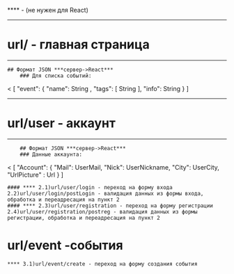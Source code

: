 **** - (не нужен для React)

----------
# url/ - главная страница 
----------
	## Формат JSON ***сервер->React***
		### Для списка событий:
<
[
		"event": {
			"name": String ,
			"tags": [ String ],
			"info": String
		}
]
>

----------
# url/user - аккаунт
----------
		## Формат JSON ***сервер->React***
		### Данные аккаунта:
<
[
		"Account": {
			"Mail": UserMail,
			"Nick": UserNickname,
			"City": UserCity,
			"UrlPicture" : Url
		}
]
>


	#### **** 2.1)url/user/login - переход на форму входа 
	2.2)url/user/login/postLogin - валидация данных из формы входа, обработка и переадресация на пункт 2
	#### **** 2.3)url/user/registration - переход на форму регистрации
	2.4)url/user/registration/postreg - валидация данных из формы регистрации, обработка и переадресация на пункт 2

# url/event -события

	**** 3.1)url/event/create - переход на форму создания события
